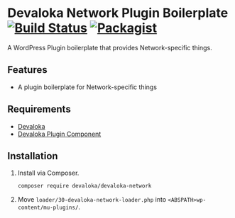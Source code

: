 # Devaloka Network Plugin Boilerplate [![Build Status](https://travis-ci.org/devaloka/devaloka-network.svg?branch=master)](https://travis-ci.org/devaloka/devaloka-network) [![Packagist](https://img.shields.io/packagist/v/devaloka/devaloka-network.svg)](https://packagist.org/packages/devaloka/devaloka-network)

A WordPress Plugin boilerplate that provides Network-specific things.

## Features

*   A plugin boilerplate for Network-specific things

## Requirements

*   [Devaloka](https://github.com/devaloka/devaloka)
*   [Devaloka Plugin Component](https://github.com/devaloka/devaloka-plugin)

## Installation

1.  Install via Composer.

    ```sh
    composer require devaloka/devaloka-network
    ```

2.  Move `loader/30-devaloka-network-loader.php` into
    `<ABSPATH>wp-content/mu-plugins/`.
